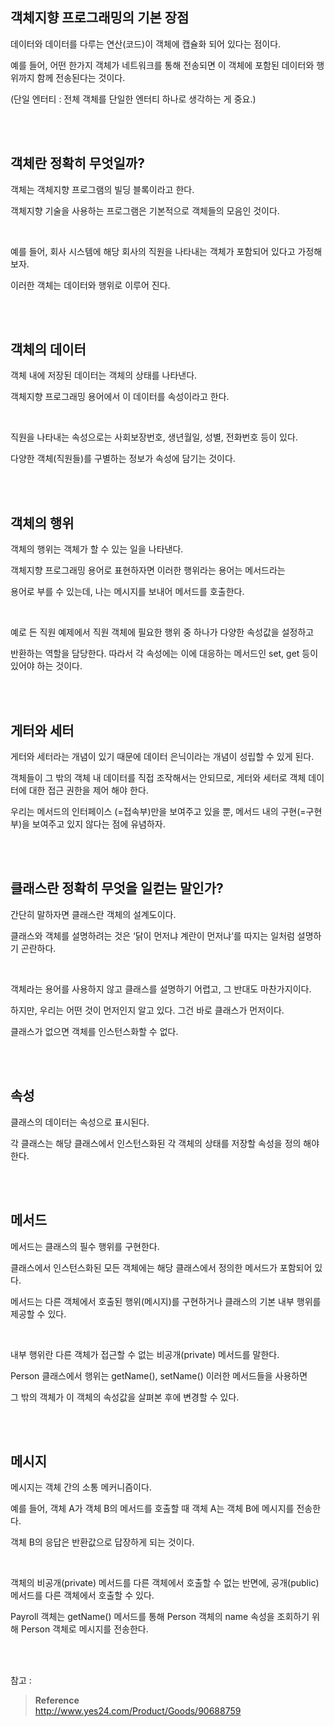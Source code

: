 ## 객체지향 프로그래밍의 기본 장점

데이터와 데이터를 다루는 연산(코드)이 객체에 캡슐화 되어 있다는 점이다.

예를 들어, 어떤 한가지 객체가 네트워크를 통해 전송되면 이 객체에 포함된 데이터와 행위까지 함께 전송된다는 것이다.

(단일 엔터티 : 전체 객체를 단일한 엔터티 하나로 생각하는 게 중요.)

<br/><br/>

## 객체란 정확히 무엇일까?

객체는 객체지향 프로그램의 빌딩 블록이라고 한다.

객체지향 기술을 사용하는 프로그램은 기본적으로 객체들의 모음인 것이다.

<br/>

예를 들어, 회사 시스템에 해당 회사의 직원을 나타내는 객체가 포함되어 있다고 가정해보자.

이러한 객체는 데이터와 행위로 이루어 진다.

<br/><br/>

## 객체의 데이터

객체 내에 저장된 데이터는 객체의 상태를 나타낸다.

객체지향 프로그래밍 용어에서 이 데이터를 속성이라고 한다.

<br/>

직원을 나타내는 속성으로는 사회보장번호, 생년월일, 성별, 전화번호 등이 있다.

다양한 객체(직원들)를 구별하는 정보가 속성에 담기는 것이다.

<br/><br/>

## 객체의 행위

객체의 행위는 객체가 할 수 있는 일을 나타낸다.

객체지향 프로그래밍 용어로 표현하자면 이러한 행위라는 용어는 메서드라는 

용어로 부를 수 있는데, 나는 메시지를 보내어 메서드를 호출한다.

<br/>

예로 든 직원 예제에서 직원 객체에 필요한 행위 중 하나가 다양한 속성값을 설정하고 

반환하는 역할을 담당한다. 따라서 각 속성에는 이에 대응하는 메서드인 set, get 등이 있어야 하는 것이다.

<br/><br/>

## 게터와 세터

게터와 세터라는 개념이 있기 때문에 데이터 은닉이라는 개념이 성립할 수 있게 된다.

객체들이 그 밖의 객체 내 데이터를 직접 조작해서는 안되므로, 게터와 세터로 객체 데이터에 대한 접근 권한을 제어 해야 한다.

우리는 메서드의 인터페이스 (=접속부)만을 보여주고 있을 뿐, 메서드 내의 구현(=구현부)을 보여주고 있지 않다는 점에 유념하자.

<br/><br/>

## 클래스란 정확히 무엇을 일컫는 말인가?

간단히 말하자면 클래스란 객체의 설계도이다.

클래스와 객체를 설명하려는 것은 ‘닭이 먼저냐 계란이 먼저냐’를 따지는 일처럼 설명하기 곤란하다.

<br/>

객체라는 용어를 사용하지 않고 클래스를 설명하기 어렵고, 그 반대도 마찬가지이다.

하지만, 우리는 어떤 것이 먼저인지 알고 있다. 그건 바로 클래스가 먼저이다.

클래스가 없으면 객체를 인스턴스화할 수 없다.

<br/><br/>

## 속성

클래스의 데이터는 속성으로 표시된다.

각 클래스는 해당 클래스에서 인스턴스화된 각 객체의 상태를 저장할 속성을 정의 해야 한다.

<br/><br/>

## 메서드

메서드는 클래스의 필수 행위를 구현한다.

클래스에서 인스턴스화된 모든 객체에는 해당 클래스에서 정의한 메서드가 포함되어 있다.

메서드는 다른 객체에서 호출된 행위(메시지)를 구현하거나 클래스의 기본 내부 행위를 제공할 수 있다. 

<br/>

내부 행위란 다른 객체가 접근할 수 없는 비공개(private) 메서드를 말한다.

Person 클래스에서 행위는 getName(), setName() 이러한 메서드들을 사용하면 

그 밖의 객체가 이 객체의 속성값을 살펴본 후에 변경할 수 있다.

<br/><br/>

## 메시지

메시지는 객체 간의 소통 메커니즘이다.

예를 들어, 객체 A가 객체 B의 메서드를 호출할 때 객체 A는 객체 B에 메시지를 전송한다.

객체 B의 응답은 반환값으로 답장하게 되는 것이다.

<br/>

객체의 비공개(private) 메서드를 다른 객체에서 호출할 수 없는 반면에, 공개(public) 메서드를 다른 객체에서 호출할 수 있다.

Payroll 객체는 getName() 메서드를 통해  Person 객체의 name 속성을 조회하기 위해 Person 객체로 메시지를 전송한다.


<br/><br/>

참고 : 

>**Reference** <br/>http://www.yes24.com/Product/Goods/90688759